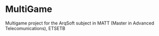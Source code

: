 # MultiGame
Multigame project for the ArqSoft subject in MATT (Master in Advanced Telecomunications), ETSETB
